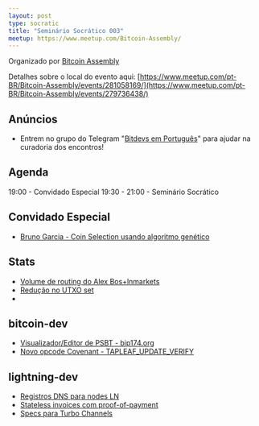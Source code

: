 ```yaml
---
layout: post
type: socratic
title: "Seminário Socrático 003"
meetup: https://www.meetup.com/Bitcoin-Assembly/
---
```


Organizado por [Bitcoin Assembly](https://twitter.com/bitcoinassembly)

Detalhes sobre o local do evento aqui: [https://www.meetup.com/pt-BR/Bitcoin-Assembly/events/281058169/](https://www.meetup.com/pt-BR/Bitcoin-Assembly/events/279736438/)

## Anúncios

- Entrem no grupo do Telegram "[Bitdevs em Português](https://t.me/joinchat/lHusQ1bV9fUyNDY5)" para ajudar na curadoria dos encontros!

## Agenda

19:00 - Convidado Especial
19:30 - 21:00 - Seminário Socrático

## Convidado Especial

- [Bruno Garcia - Coin Selection usando algoritmo genético](https://twitter.com/brrrunog/status/1440473434484469768)

## Stats

- [Volume de routing do Alex Bos+lnmarkets](https://twitter.com/alexbosworth/status/1433988909600411649?s=20)
- [Redução no UTXO set](https://statoshi.info/d/000000009/unspent-transaction-output-set?viewPanel=6&orgId=1&from=1614662043136&to=1632986688768)
- 


## bitcoin-dev 

- [Visualizador/Editor de PSBT - bip174.org](https://lists.linuxfoundation.org/pipermail/bitcoin-dev/2021-August/019355.html)
- [Novo opcode Covenant - TAPLEAF_UPDATE_VERIFY](https://lists.linuxfoundation.org/pipermail/bitcoin-dev/2021-September/019419.html)

## lightning-dev

- [Registros DNS para nodes LN](https://lists.linuxfoundation.org/pipermail/lightning-dev/2021-September/003224.html)
- [Stateless invoices com proof-of-payment](https://lists.linuxfoundation.org/pipermail/lightning-dev/2021-September/003236.html)
- [Specs para Turbo Channels](https://lists.linuxfoundation.org/pipermail/lightning-dev/2021-August/003166.html)

